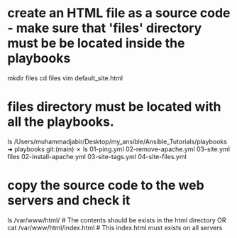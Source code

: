 # create an HTML file as a source code - make sure that 'files' directory must be be located inside the playbooks 
mkdir files
cd files
vim default_site.html

# files directory must be located with all the playbooks.
ls /Users/muhammadjabir/Desktop/my_ansible/Ansible_Tutorials/playbooks
➜  playbooks git:(main) ✗ ls
01-ping.yml           02-remove-apache.yml  03-site.yml           files
02-install-apache.yml 03-site-tags.yml      04-site-files.yml


# copy the source code to the web servers and check it
ls /var/www/html/                   # The contents should be exists in the html directory
OR
cat /var/www/html/index.html        # This index.html must exists on all servers